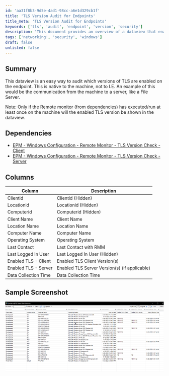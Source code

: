 ```yaml
---
id: 'aa31f8b3-9d5e-4ad1-98cc-a6e1d329cb1f'
title: 'TLS Version Audit for Endpoints'
title_meta: 'TLS Version Audit for Endpoints'
keywords: ['tls', 'audit', 'endpoint', 'version', 'security']
description: 'This document provides an overview of a dataview that enables auditing of TLS versions on endpoints. It highlights the importance of understanding which versions of TLS are enabled for secure communication between machines and servers. The document also outlines dependencies and provides a detailed description of the columns in the dataview.'
tags: ['networking', 'security', 'windows']
draft: false
unlisted: false
---
```

## Summary

This dataview is an easy way to audit which versions of TLS are enabled on the endpoint. This is native to the machine, not to I.E. An example of this would be the communication from the machine to a server, like a File Server.

Note: Only if the Remote monitor (from dependencies) has executed/run at least once on the machine will the enabled TLS version be shown in the dataview.

## Dependencies

- [EPM - Windows Configuration - Remote Monitor - TLS Version Check - Client](<../monitors/TLS Version Check - Client.md>)
- [EPM - Windows Configuration - Remote Monitor - TLS Version Check - Server](<../monitors/TLS Version Check - Server.md>)

## Columns

| Column                      | Description                                   |
|-----------------------------|-----------------------------------------------|
| Clientid                    | Clientid (Hidden)                            |
| Locationid                  | Locationid (Hidden)                          |
| Computerid                  | Computerid (Hidden)                          |
| Client Name                 | Client Name                                  |
| Location Name               | Location Name                                |
| Computer Name               | Computer Name                                |
| Operating System            | Operating System                             |
| Last Contact                | Last Contact with RMM                        |
| Last Logged In User         | Last Logged In User (Hidden)                 |
| Enabled TLS - Client        | Enabled TLS Client Version(s)                |
| Enabled TLS - Server        | Enabled TLS Server Version(s) (if applicable)|
| Data Collection Time        | Data Collection Time                         |

## Sample Screenshot

![Sample Screenshot](../../../static/img/Security---TLS-Status/image_1.png)














